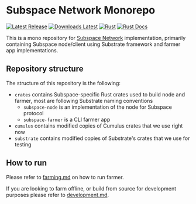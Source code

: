 # Subspace Network Monorepo

[![Latest Release](https://img.shields.io/github/v/release/subspace/subspace?display_name=tag&style=flat-square)](https://github.com/subspace/subspace/releases)
[![Downloads Latest](https://img.shields.io/github/downloads/subspace/subspace/latest/total?style=flat-square)](https://github.com/subspace/subspace/releases/latest)
[![Rust](https://img.shields.io/github/actions/workflow/status/subspace/subspace/rust.yml?branch=main)](https://github.com/subspace/subspace/actions/workflows/rust.yaml)
[![Rust Docs](https://img.shields.io/github/actions/workflow/status/subspace/subspace/rustdoc.yml?branch=main)](https://subspace.github.io/subspace)

This is a mono repository for [Subspace Network](https://subspace.network/) implementation, primarily containing
Subspace node/client using Substrate framework and farmer app implementations.

## Repository structure

The structure of this repository is the following:

- `crates` contains Subspace-specific Rust crates used to build node and farmer, most are following Substrate naming conventions
  - `subspace-node` is an implementation of the node for Subspace protocol
  - `subspace-farmer` is a CLI farmer app
- `cumulus` contains modified copies of Cumulus crates that we use right now
- `substrate` contains modified copies of Substrate's crates that we use for testing

## How to run

Please refer to [farming.md](/docs/farming.md) on how to run farmer. 

If you are looking to farm offline, or build from source for development purposes please refer to [development.md](/docs/development.md).

